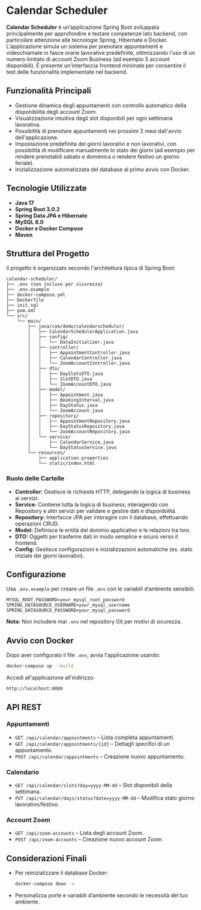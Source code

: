 # Calendar Scheduler

**Calendar Scheduler** è un’applicazione Spring Boot sviluppata principalmente per approfondire e testare competenze lato backend, con particolare attenzione alle tecnologie Spring, Hibernate e Docker. L'applicazione simula un sistema per prenotare appuntamenti e videochiamate in fasce orarie lavorative predefinite, ottimizzando l'uso di un numero limitato di account Zoom Business (ad esempio 5 account disponibili). È presente un'interfaccia frontend minimale per consentire il test delle funzionalità implementate nel backend.

## Funzionalità Principali

- Gestione dinamica degli appuntamenti con controllo automatico della disponibilità degli account Zoom.
- Visualizzazione intuitiva degli slot disponibili per ogni settimana lavorativa.
- Possibilità di prenotare appuntamenti nei prossimi 3 mesi dall'avvio dell'applicazione.
- Impostazione predefinita dei giorni lavorativi e non lavorativi, con possibilità di modificare manualmente lo stato dei giorni (ad esempio per rendere prenotabili sabato e domenica o rendere festivo un giorno feriale).
- Inizializzazione automatizzata del database al primo avvio con Docker.

## Tecnologie Utilizzate

- **Java 17**
- **Spring Boot 3.0.2**
- **Spring Data JPA e Hibernate**
- **MySQL 8.0**
- **Docker e Docker Compose**
- **Maven**

## Struttura del Progetto

Il progetto è organizzato secondo l'architettura tipica di Spring Boot:

```
calendar-scheduler/
├── .env (non incluso per sicurezza)
├── .env.example
├── docker-compose.yml
├── Dockerfile
├── init.sql
├── pom.xml
└── src/
    └── main/
        ├── java/com/demo/calendarscheduler/
        │   ├── CalendarSchedulerApplication.java
        │   ├── config/
        │   │   └── DataInitializer.java
        │   ├── controller/
        │   │   ├── AppointmentController.java
        │   │   ├── CalendarController.java
        │   │   └── ZoomAccountController.java
        │   ├── dto/
        │   │   ├── DaySlotsDTO.java
        │   │   ├── SlotDTO.java
        │   │   └── ZoomAccountDTO.java
        │   ├── model/
        │   │   ├── Appointment.java
        │   │   ├── BookingInterval.java
        │   │   ├── DayStatus.java
        │   │   └── ZoomAccount.java
        │   ├── repository/
        │   │   ├── AppointmentRepository.java
        │   │   ├── DayStatusRepository.java
        │   │   └── ZoomAccountRepository.java
        │   └── service/
        │       ├── CalendarService.java
        │       └── DayStatusService.java
        └── resources/
            ├── application.properties
            └── static/index.html
```

### Ruolo delle Cartelle

- **Controller:** Gestisce le richieste HTTP, delegando la logica di business ai servizi.
- **Service:** Contiene tutta la logica di business, interagendo con Repository e altri servizi per validare e gestire dati e disponibilità.
- **Repository:** Interfacce JPA per interagire con il database, effettuando operazioni CRUD.
- **Model:** Definisce le entità del dominio applicativo e le relazioni tra loro.
- **DTO:** Oggetti per trasferire dati in modo semplice e sicuro verso il frontend.
- **Config:** Gestisce configurazioni e inizializzazioni automatiche (es. stato iniziale dei giorni lavorativi).

## Configurazione

Usa `.env.example` per creare un file `.env` con le variabili d’ambiente sensibili:

```dotenv
MYSQL_ROOT_PASSWORD=your_mysql_root_password
SPRING_DATASOURCE_USERNAME=your_mysql_username
SPRING_DATASOURCE_PASSWORD=your_mysql_password
```

**Nota:** Non includere mai `.env` nel repository Git per motivi di sicurezza.

## Avvio con Docker

Dopo aver configurato il file `.env`, avvia l'applicazione usando:

```bash
docker-compose up --build
```

Accedi all'applicazione all'indirizzo:

```
http://localhost:8080
```

## API REST

### Appuntamenti

- `GET /api/calendar/appointments` – Lista completa appuntamenti.
- `GET /api/calendar/appointments/{id}` – Dettagli specifici di un appuntamento.
- `POST /api/calendar/appointments` – Creazione nuovo appuntamento.

### Calendario

- `GET /api/calendar/slots?day=yyyy-MM-dd` – Slot disponibili della settimana.
- `PUT /api/calendar/days/status?date=yyyy-MM-dd` – Modifica stato giorno lavorativo/festivo.

### Account Zoom

- `GET /api/zoom-accounts` – Lista degli account Zoom.
- `POST /api/zoom-accounts` – Creazione nuovo account Zoom.

## Considerazioni Finali

- Per reinizializzare il database Docker:
  ```bash
  docker-compose down -v
  ```
- Personalizza porte e variabili d’ambiente secondo le necessità del tuo ambiente.


